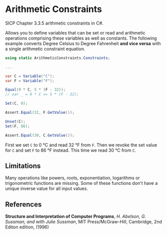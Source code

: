 # Arithmetic Constraints

SICP Chapter 3.3.5 arithmetic constraints in C#.

Allows you to define variables that can be set or read and arithmetic operations
comprising these variables as well as constants. The following example converts
Degree Celsius to Degree Fahrenheit **and vice versa** with a single arithmetic
constraint equation.

```csharp
using static ArithmeticConstraints.Constraints;

...

var C = Variable("C");
var F = Variable("F");

Equal(9 * C, 5 * (F - 32));
// var _ = 9 * C == 5 * (F - 32);

Set(C, 0);

Assert.Equal(32, F.GetValue());

Unset(C);
Set(F, 86);

Assert.Equal(30, C.GetValue());

```

First we set `C` to 0 °C and read 32 °F from `F`. Then we revoke the set value
for `C` and set `F` to 86 °F instead. This time we read 30 °C from `C`.

## Limitations

Many operations like powers, roots, exponentiation, logarithms or trigonometric
functions are missing. Some of these functions don't have a unique inverse value
for all input values.

## References

**Structure and Interpretation of Computer Programs**,
*H. Abelson, G. Sussman, and with Julie Sussman*,
MIT Press/McGraw-Hill, Cambridge, 2nd Editon edition, (1996)